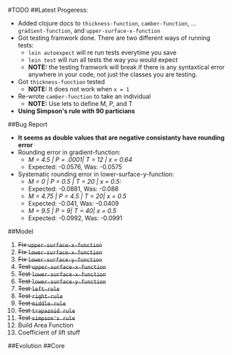 #TODO
##Latest Progeress:
* Added clojure docs to `thickness-function`, `camber-function`,
... `gradient-function`, and `upper-surface-x-function`
* Got testing framwork done. There are two different ways of running tests:
  * `lein autoexpect` will re run tests everytime you save
  * `lein test` will run all tests the way you would expect
  * **NOTE:** the testing framwork will break if there is any syntaxtical error anywhere in your code,
not just the classes you are testing.
* Got `thickness-function` tested
  * **NOTE:** It does not work when `x = 1`
* Re-wrote `camber-function` to take an individual
  * **NOTE:** Use lets to define M, P, and T
* **Using Simpson's rule with 90 particians**

##Bug Report
* **It seems as double values that are negative consistanty have rounding error**
* Rounding error in gradient-function:
  * *M = 4.5 | P = .0001| T = 12 | x = 0.64*
  * Expected: -0.0576, Was: -0.0575
* Systematic rounding error in lower-surface-y-function:
  * *M = 0 | P = 0.5 | T = 20 | x = 0.5:*
  * Expected: -0.0881, Was: -0.088
  * *M = 4.75 | P = 4.5 | T = 20| x = 0.5*
  * Expected: -0.041, Was: -0.0409
  * *M = 9.5 | P = 9| T = 40| x = 0.5*
  * Expected: -0.0992, Was: -0.0991

##Model
1. ~~Fix `upper-surface-x-function`~~
2. ~~Fix `lower-surface-x-function`~~
3. ~~Fix `lower-surface-y-function`~~
4. ~~Test `upper-surface-x-function`~~
5. ~~Test `lower-surface-x-function`~~
6. ~~Test `lower-surface-y-function`~~
7. ~~Test `left-rule`~~
8. ~~Test `right-rule`~~
9. ~~Test `middle-rule`~~
10. ~~Test `trapazoid rule`~~
11. ~~Test `simpson's rule`~~
12. Build Area Function
13. Coefficient of lift stuff

##Evolution
##Core

